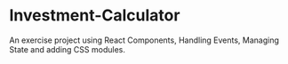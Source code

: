 # Investment-Calculator
An exercise project using React Components, Handling Events, Managing State and adding CSS modules.
